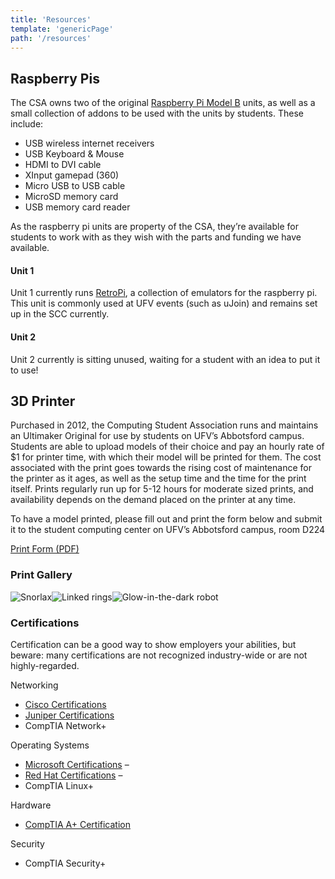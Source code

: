 ```yaml
---
title: 'Resources'
template: 'genericPage'
path: '/resources'
---
```


## Raspberry Pis

The CSA owns two of the original [Raspberry Pi Model B](https://www.raspberrypi.org/products/model-b/) units, as well as a small collection of addons to be used with the units by students. These include:

- USB wireless internet receivers
- USB Keyboard & Mouse
- HDMI to DVI cable
- XInput gamepad (360)
- Micro USB to USB cable
- MicroSD memory card
- USB memory card reader

As the raspberry pi units are property of the CSA, they’re available for students to work with as they wish with the parts and funding we have available.

#### Unit 1

Unit 1 currently runs [RetroPi](https://retropie.org.uk/), a collection of emulators for the raspberry pi. This unit is commonly used at UFV events (such as uJoin) and remains set up in the SCC currently.

#### Unit 2

Unit 2 currently is sitting unused, waiting for a student with an idea to put it to use!

## 3D Printer

Purchased in 2012, the Computing Student Association runs and maintains an Ultimaker Original for use by students on UFV’s Abbotsford campus. Students are able to upload models of their choice and pay an hourly rate of \$1 for printer time, with which their model will be printed for them. The cost associated with the print goes towards the rising cost of maintenance for the printer as it ages, as well as the setup time and the time for the print itself. Prints regularly run up for 5-12 hours for moderate sized prints, and availability depends on the demand placed on the printer at any time.

To have a model printed, please fill out and print the form below and submit it to the student computing center on UFV’s Abbotsford campus, room D224

[Print Form (PDF)](http://web.archive.org/web/20180812124042/http://ufvcsa.ca/wp-content/uploads/2017/03/3D-Print-form.pdf)

### Print Gallery

![Snorlax](http://web.archive.org/web/20180812124042im_/http://ufvcsa.ca/wp-content/uploads/2017/03/20170328_140145-e1490736320246.jpg)![Linked rings](http://web.archive.org/web/20180812124042im_/http://ufvcsa.ca/wp-content/uploads/2017/03/20170328_140301-e1490736307260.jpg)![Glow-in-the-dark robot](http://web.archive.org/web/20180812124042im_/http://ufvcsa.ca/wp-content/uploads/2017/03/20170328_140427-e1490736276101.jpg)

### Certifications

Certification can be a good way to show employers your abilities, but beware: many certifications are not recognized industry-wide or are not highly-regarded.

Networking

- [Cisco Certifications](http://web.archive.org/web/20180812150806/http://www.cisco.com/web/learning/le3/learning_career_certifications_and_learning_paths_home.html)
- [Juniper Certifications](http://web.archive.org/web/20180812150806/http://www.juniper.net/us/en/training/certification/certification-tracks/)
- CompTIA Network+

Operating Systems

- [Microsoft Certifications](http://web.archive.org/web/20180812150806/http://www.microsoft.com/learning/en/us/certification/cert-overview.aspx) –
- [Red Hat Certifications](http://web.archive.org/web/20180812150806/http://www.redhat.com/certification/) –
- CompTIA Linux+

Hardware

- [CompTIA A+ Certification](http://web.archive.org/web/20180812150806/http://certification.comptia.org/getCertified/certifications/a.aspx)

Security

- CompTIA Security+
